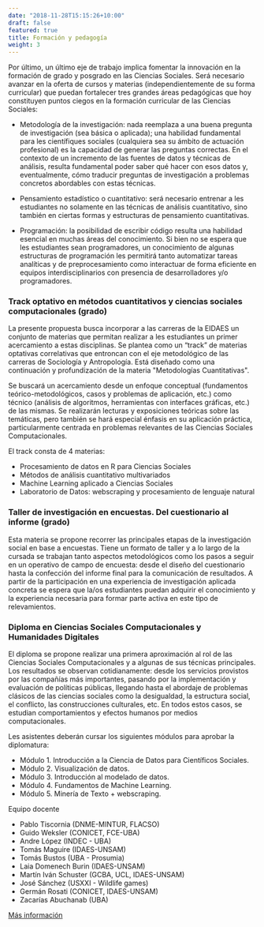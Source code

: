 ```yaml
---
date: "2018-11-28T15:15:26+10:00"
draft: false
featured: true
title: Formación y pedagogía
weight: 3
---
```


Por último, un último eje de trabajo implica fomentar la innovación en la formación de grado y posgrado en las Ciencias Sociales. Será necesario avanzar en la oferta de cursos y materias (independientemente de su forma curricular) que puedan fortalecer tres grandes áreas pedagógicas que hoy constituyen puntos ciegos en la formación curricular de las Ciencias Sociales:

- Metodología de la investigación: nada reemplaza a una buena pregunta de investigación (sea básica o aplicada); una habilidad fundamental para les científiques sociales (cualquiera sea su ámbito de actuación profesional) es la capacidad de generar las preguntas correctas. En el contexto de un incremento de las fuentes de datos y técnicas de análisis, resulta fundamental poder saber qué hacer con esos datos y, eventualmente, cómo traducir preguntas de investigación a problemas concretos abordables con estas técnicas.

- Pensamiento estadístico o cuantitativo: será necesario entrenar a les estudiantes no solamente en las técnicas de análisis cuantitativo, sino también en ciertas formas y estructuras de pensamiento cuantitativas.

- Programación: la posibilidad de escribir código resulta una habilidad esencial en muchas áreas del conocimiento. Si bien no se espera que les estudiantes sean programadores, un conocimiento de algunas estructuras de programación les permitirá tanto automatizar tareas analíticas y de preprocesamiento como interactuar de forma eficiente en equipos interdisciplinarios con presencia de desarrolladores y/o programadores.

### Track optativo en métodos cuantitativos y ciencias sociales computacionales (grado)
La presente propuesta busca incorporar a las carreras de la EIDAES un conjunto de materias que permitan realizar a les estudiantes un primer acercamiento a estas disciplinas. Se plantea como un “track” de materias optativas correlativas que entroncan con el eje metodológico de las carreras de Sociología y Antropología. Está diseñado como una continuación y profundización de la materia "Metodologías Cuantitativas". 

Se buscará un acercamiento desde un enfoque conceptual (fundamentos teórico-metodológicos, casos y problemas de aplicación, etc.) como técnico (análisis de algoritmos, herramientas con interfaces gráficas, etc.) de las mismas. Se realizarán lecturas y exposiciones teóricas sobre las temáticas, pero también se hará especial énfasis en su aplicación práctica, particularmente centrada en problemas relevantes de las Ciencias Sociales Computacionales.

El track consta de 4 materias:

- Procesamiento de datos en R para Ciencias Sociales
- Métodos de análisis cuantitativo multivariados
- Machine Learning aplicado a Ciencias Sociales
- Laboratorio de Datos: webscraping y procesamiento de lenguaje natural

### Taller de investigación en encuestas. Del cuestionario al informe (grado)
Esta materia se propone recorrer las principales etapas de la investigación social en base a encuestas. Tiene un formato de taller y a lo largo de la cursada se trabajan tanto aspectos metodológicos como los pasos a seguir en un operativo de campo de encuesta: desde el diseño del cuestionario hasta la confección del informe final para la comunicación de resultados. A partir de la participación en una experiencia de investigación aplicada concreta se espera que la/os estudiantes puedan adquirir el conocimiento y la experiencia necesaria para formar parte activa en este tipo de relevamientos. 

### Diploma en Ciencias Sociales Computacionales y Humanidades Digitales
El diploma se propone realizar una primera aproximación al rol de las Ciencias Sociales Computacionales y a algunas de sus técnicas principales. Los resultados se observan cotidianamente: desde los servicios provistos por las compañías más importantes, pasando por la implementación y evaluación de políticas públicas, llegando hasta el abordaje de problemas clásicos de las ciencias sociales como la desigualdad, la estructura social, el conflicto, las construcciones culturales, etc. En todos estos casos, se estudian comportamientos y efectos humanos por medios computacionales.

Les asistentes deberán cursar los siguientes módulos para aprobar la diplomatura:

- Módulo 1. Introducción a la Ciencia de Datos para Científicos Sociales.
- Módulo 2. Visualización de datos.
- Módulo 3. Introducción al modelado de datos.
- Módulo 4. Fundamentos de Machine Learning.
- Módulo 5. Minería de Texto + webscraping.

Equipo docente
- Pablo Tiscornia (DNME-MINTUR, FLACSO)
- Guido Weksler (CONICET, FCE-UBA)
- Andre López (INDEC - UBA)
- Tomás Maguire (IDAES-UNSAM)
- Tomás Bustos (UBA - Prosumia)
- Laia Domenech Burin (IDAES-UNSAM)
- Martín Iván Schuster (GCBA, UCL, IDAES-UNSAM)
- José Sánchez (USXXI - Wildlife games)
- Germán Rosati (CONICET, IDAES-UNSAM)
- Zacarías Abuchanab (UBA)

[Más información](https://www.unsam.edu.ar/escuelas/idaes/671/idaes/ciencias-sociales-computacionales-humanidades-digitales)